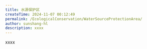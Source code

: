 ```yaml
---
title: 水源保护区
createTime: 2024-11-07 00:12:49
permalink: /EcologicalConservation/WaterSourceProtectionArea/
author: sunshang-hl
description: xxxx
---
```


xxxx